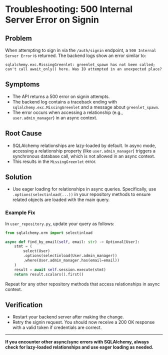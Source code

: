 # Troubleshooting: 500 Internal Server Error on Signin

## Problem
When attempting to sign in via the `/auth/signin` endpoint, a `500 Internal Server Error` is returned. The backend logs show an error similar to:

```
sqlalchemy.exc.MissingGreenlet: greenlet_spawn has not been called; can't call await_only() here. Was IO attempted in an unexpected place?
```

## Symptoms
- The API returns a 500 error on signin attempts.
- The backend log contains a traceback ending with `sqlalchemy.exc.MissingGreenlet` and a message about `greenlet_spawn`.
- The error occurs when accessing a relationship (e.g., `user.admin_manager`) in an async context.

## Root Cause
- SQLAlchemy relationships are lazy-loaded by default. In async mode, accessing a relationship property (like `user.admin_manager`) triggers a synchronous database call, which is not allowed in an async context.
- This results in the `MissingGreenlet` error.

## Solution
- Use eager loading for relationships in async queries. Specifically, use `.options(selectinload(...))` in your repository methods to ensure related objects are loaded with the main query.

### Example Fix
In `user_repository.py`, update your query as follows:

```python
from sqlalchemy.orm import selectinload

async def find_by_email(self, email: str) -> Optional[User]:
    stmt = (
        select(User)
        .options(selectinload(User.admin_manager))
        .where(User.admin_manager.has(email=email))
    )
    result = await self.session.execute(stmt)
    return result.scalars().first()
```

Repeat for any other repository methods that access relationships in async context.

## Verification
- Restart your backend server after making the change.
- Retry the signin request. You should now receive a 200 OK response with a valid token if credentials are correct.

---

**If you encounter other async/sync errors with SQLAlchemy, always check for lazy-loaded relationships and use eager loading as needed.** 